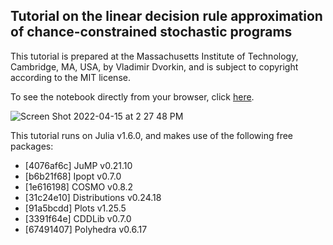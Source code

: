## Tutorial on the linear decision rule approximation of chance-constrained stochastic programs

This tutorial is prepared at the Massachusetts Institute of Technology, Cambridge, MA, USA, by Vladimir Dvorkin, and is subject to copyright according to the MIT license. 

To see the notebook directly from your browser, click [here](https://nbviewer.org/github/wdvorkin/linear_decision_rule_tutorial/blob/main/ldr_tutorial.ipynb).

![Screen Shot 2022-04-15 at 2 27 48 PM](https://user-images.githubusercontent.com/31773955/163608522-2f5e6c40-4204-423a-a8d4-579e7f5c6ba3.png)

This tutorial runs on Julia v1.6.0, and makes use of the following free packages:
- [4076af6c] JuMP v0.21.10
- [b6b21f68] Ipopt v0.7.0
- [1e616198] COSMO v0.8.2
- [31c24e10] Distributions v0.24.18
- [91a5bcdd] Plots v1.25.5
- [3391f64e] CDDLib v0.7.0
- [67491407] Polyhedra v0.6.17

